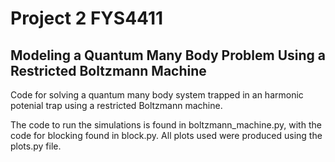 # Project 2 FYS4411
##  Modeling a Quantum Many Body Problem Using a Restricted Boltzmann Machine


Code for solving a quantum many body system trapped in an harmonic potenial trap using a restricted Boltzmann machine.

The code to run the simulations is found in boltzmann_machine.py, with the code for blocking found in block.py. All plots used were produced using the plots.py file.
